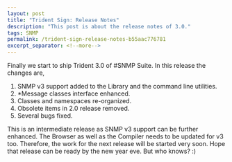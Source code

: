 ```yaml
---
layout: post
title: "Trident Sign: Release Notes"
description: "This post is about the release notes of 3.0."
tags: SNMP
permalink: /trident-sign-release-notes-b55aac776781
excerpt_separator: <!--more-->
---
```

Finally we start to ship Trident 3.0 of #SNMP Suite. In this release the changes are,

1. SNMP v3 support added to the Library and the command line utilities.
1. *Message classes interface enhanced.
1. Classes and namespaces re-organized.
1. Obsolete items in 2.0 release removed.
1. Several bugs fixed.

This is an intermediate release as SNMP v3 support can be further enhanced. The Browser as well as the Compiler needs to be updated for v3 too. Therefore, the work for the next release will be started very soon. Hope that release can be ready by the new year eve. But who knows? :)
<!--more-->